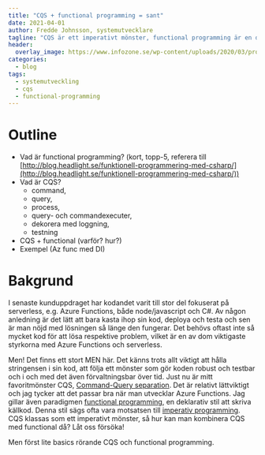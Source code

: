 ```yaml
---
title: "CQS + functional programming = sant"
date: 2021-04-01
author: Fredde Johnsson, systemutvecklare
tagline: "CQS är ett imperativt mönster, functional programming är en deklarativ paradigm, kan man ändå kombinerar dom?"
header:
  overlay_image: https://www.infozone.se/wp-content/uploads/2020/03/programmering-i-team.jpg
categories:
  - blog
tags:
  - systemutveckling
  - cqs
  - functional-programming
---
```

# Outline
- Vad är functional programming? (kort, topp-5, referera till [http://blog.headlight.se/funktionell-programmering-med-csharp/](http://blog.headlight.se/funktionell-programmering-med-csharp/))
- Vad är CQS? 
  - command, 
  - query, 
  - process, 
  - query- och commandexecuter, 
  - dekorera med loggning, 
  - testning
- CQS + functional (varför? hur?)
- Exempel (Az func med DI)

# Bakgrund
I senaste kunduppdraget har kodandet varit till stor del fokuserat på serverless, e.g. Azure Functions, både node/javascript och C#. Av någon anledning är det lätt att bara kasta ihop sin kod, deploya och testa och sen är man nöjd med lösningen så länge den fungerar. Det behövs oftast inte så mycket kod för att lösa respektive problem, vilket är en av dom viktigaste styrkorna med Azure Functions och serverless. 

Men! Det finns ett stort MEN här. Det känns trots allt viktigt att hålla stringensen i sin kod, att följa ett mönster som gör koden robust och testbar och i och med det även förvaltningsbar över tid. Just nu är mitt favoritmönster CQS, [Command-Query separation](https://en.wikipedia.org/wiki/Command%E2%80%93query_separation). Det är relativt lättviktigt och jag tycker att det passar bra när man utvecklar Azure Functions. Jag gillar även paradigmen [functional programming](https://en.wikipedia.org/wiki/Functional_programming), en deklarativ stil att skriva källkod. Denna stil sägs ofta vara motsatsen till [imperativ programming](https://en.wikipedia.org/wiki/Imperative_programming). CQS klassas som ett imperativt mönster, så hur kan man kombinera CQS med functional då? Låt oss försöka! 

Men först lite basics rörande CQS och functional programming.
